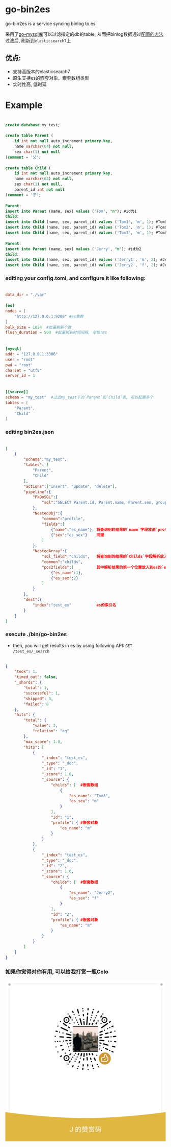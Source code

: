 # go-bin2es

go-bin2es is a service syncing binlog to es

采用了[go-mysql库](https://github.com/siddontang/go-mysql)可以过滤指定的db的table, 从而把binlog数据通过[配置的方法](./config/binlog2es.json)过滤后, 刷新到`elasticsearch7`上

## 优点:
+ 支持高版本的elasticsearch7
+ 原生支持es的嵌套对象、嵌套数组类型
+ 实时性高, 低时延


# Example
```sql

create database my_test;

create table Parent (
	id int not null auto_increment primary key,
	name varchar(64) not null,
	sex char(1) not null
)comment = '父';

create table Child (
	id int not null auto_increment primary key,
	name varchar(64) not null,
	sex char(1) not null, 
	parent_id int not null
)comment = '子';

Parent:
insert into Parent (name, sex) values ('Tom', "m"); #id为1
Child:
insert into Child (name, sex, parent_id) values ('Tom1', 'm', 1); #Tom的孩子1
insert into Child (name, sex, parent_id) values ('Tom2', 'm', 1); #Tom的孩子2
insert into Child (name, sex, parent_id) values ('Tom3', 'm', 1); #Tom的孩子3

Parent:
insert into Parent (name, sex) values ('Jerry', "m"); #id为2
Child:
insert into Child (name, sex, parent_id) values ('Jerry1', 'm', 2); #Jerry的孩子1
insert into Child (name, sex, parent_id) values ('Jerry2', 'f', 2); #Jerry的孩子2
```



### editing your config.toml, and configure it like following:

```toml

data_dir = "./var"

[es]
nodes = [
	"http://127.0.0.1:9200" #es集群
]
bulk_size = 1024  #批量刷新个数
flush_duration = 500  #批量刷新时间间隔, 单位:ms


[mysql]
addr = "127.0.0.1:3306"
user = "root"
pwd = "root"
charset = "utf8"
server_id = 1


[[source]]
schema = "my_test"  #过滤my_test下的`Parent`和`Child`表, 可以配置多个
tables = [
	"Parent",
	"Child"
]

```

### editing bin2es.json

```json

[
    {
        "schema":"my_test",
        "tables": [
            "Parent",
            "Child"
        ],
        "actions":["insert", "update", "delete"],
        "pipeline":{
            "PkDoSQL":{
                "sql":"SELECT Parent.id, Parent.name, Parent.sex, group_concat(concat_ws('_', Child.name, Child.sex) separator ',') as Childs FROM Parent join Child on Parent.id = Child.parent_id WHERE (?) GROUP BY Parent.id"
            },
            "NestedObj":{
                "common":"profile", 
                "fields":[
                    {"name":"es_name"}, 将查询到的结果的`name`字段放进`profile`的`es_name`下
                    {"sex":"es_sex"}    同理
                ]
            },
            "NestedArray":{
                "sql_field":"Childs",   将查询到的结果的`Childs`字段解析放入到common指定的`childs`下
                "common":"childs",
                "pos2fields":[          其中解析结果的第一个位置放入到es的`es_name`下, 第二个位置放入到`es_sex`下
                    {"es_name":1},
                    {"es_sex":2}
                ]
            }
        },
        "dest":{
            "index":"test_es"           es的索引名
        }
    }
]

```

### execute ./bin/go-bin2es
+ then, you will get results in es by using following API: `GET /test_es/_search`

```json

{
    "took": 1,
    "timed_out": false,
    "_shards": {
        "total": 1,
        "successful": 1,
        "skipped": 0,
        "failed": 0
    },
    "hits": {
        "total": {
            "value": 2,
            "relation": "eq"
        },
        "max_score": 1.0,
        "hits": [
            {
                "_index": "test_es",
                "_type": "_doc",
                "_id": "1",
                "_score": 1.0,
                "_source": {
                    "childs": [  #嵌套数组
                        {
                            "es_name": "Tom3",
                            "es_sex": "m"
                        }
                    ],
                    "id": "1",
                    "profile": { #嵌套对象
                        "es_name": "m"
                    }
                }
            },
            {
                "_index": "test_es",
                "_type": "_doc",
                "_id": "2",
                "_score": 1.0,
                "_source": {
                    "childs": [  #嵌套数组
                        {
                            "es_name": "Jerry2",
                            "es_sex": "f"
                        }
                    ],
                    "id": "2",
                    "profile": { #嵌套对象
                        "es_name": "m"
                    }
                }
            }
        ]
    }
}

```

### 如果你觉得对你有用, 可以给我打赏一瓶Colo
![avatar](https://github.com/HappyJoeJoe/go-bin2es/blob/master/9db0fe58b386110503eb2a08703752bc.jpg)
